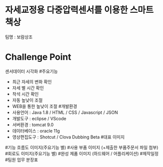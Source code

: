 # 자세교정용 다중압력센서를 이용한 스마트 책상
팀명 : 보람상조
# Challenge Point
센서데이터 시각화
#주요기능
- 최근 자세의 변화 확인
- 자세 별 시간 확인
- 착석 시간 확인
- 자동 높낮이 조절
- WEB을 통한 높낮이 조절
#개발환경
- 사용언어 : Java 1.8 / HTML / CSS / Javascript / JSON
- 개발도구 : eclipse / VScode
- 서버환경 : tomcat 9.0
- 데이터베이스 : oracle 11g
- 영상편집도구 : Shotcut / Clova Dubbing Beta
#대표 이미지

#기능 흐름도 이미지(주요기능 별)
#사용 부품 이미지 (+제출한 부품주문서 파일 첨부)
#회로도 이미지(주요기능 별)
#완성 제품 이미지 (하드웨어 / 어플리케이션)
#제작일정
#팀원 업무 분장표
